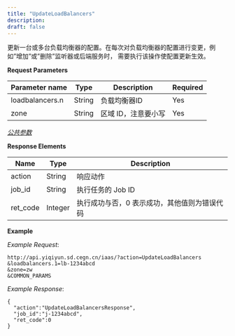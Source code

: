 ```yaml
---
title: "UpdateLoadBalancers"
description: 
draft: false
---
```




更新一台或多台负载均衡器的配置。在每次对负载均衡器的配置进行变更，例如”增加”或”删除”监听器或后端服务时， 需要执行该操作使配置更新生效。

**Request Parameters**

| Parameter name | Type | Description | Required |
| --- | --- | --- | --- |
| loadbalancers.n | String | 负载均衡器ID | Yes |
| zone | String | 区域 ID，注意要小写 | Yes |

[_公共参数_](../../../parameters/)

**Response Elements**

| Name | Type | Description |
| --- | --- | --- |
| action | String | 响应动作 |
| job_id | String | 执行任务的 Job ID |
| ret_code | Integer | 执行成功与否，0 表示成功，其他值则为错误代码 |

**Example**

_Example Request_:

```
http://api.yiqiyun.sd.cegn.cn/iaas/?action=UpdateLoadBalancers
&loadbalancers.1=lb-1234abcd
&zone=zw
&COMMON_PARAMS
```

_Example Response_:

```
{
  "action":"UpdateLoadBalancersResponse",
  "job_id":"j-1234abcd",
  "ret_code":0
}
```
